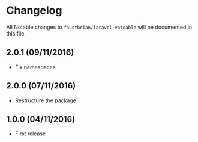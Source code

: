# Changelog

All Notable changes to `faustbrian/laravel-voteable` will be documented in this file.

## 2.0.1 (09/11/2016)
- Fix namespaces

## 2.0.0 (07/11/2016)
- Restructure the package

## 1.0.0 (04/11/2016)
- First release
